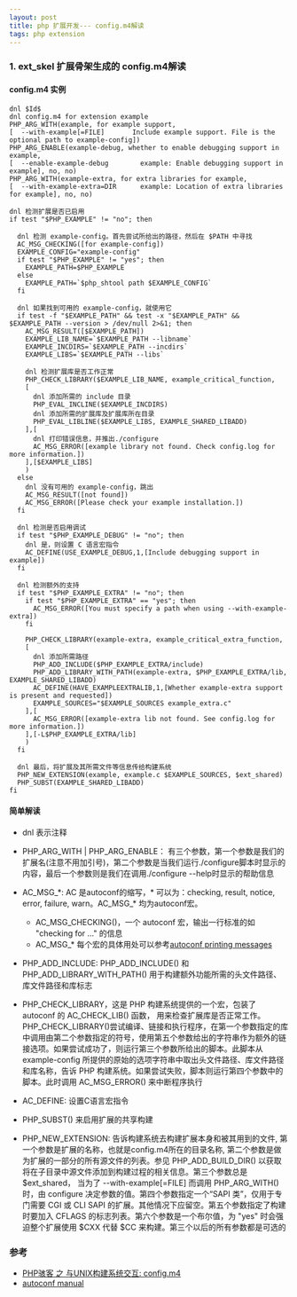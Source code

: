 ```yaml
---
layout: post
title: php 扩展开发--- config.m4解读
tags: php extension
---
```

### 1. ext_skel 扩展骨架生成的 config.m4解读

#### config.m4 实例
```
dnl $Id$
dnl config.m4 for extension example
PHP_ARG_WITH(example, for example support,
[  --with-example[=FILE]       Include example support. File is the optional path to example-config])
PHP_ARG_ENABLE(example-debug, whether to enable debugging support in example,
[  --enable-example-debug        example: Enable debugging support in example], no, no)
PHP_ARG_WITH(example-extra, for extra libraries for example,
[  --with-example-extra=DIR      example: Location of extra libraries for example], no, no)

dnl 检测扩展是否已启用
if test "$PHP_EXAMPLE" != "no"; then
  
  dnl 检测 example-config。首先尝试所给出的路径，然后在 $PATH 中寻找
  AC_MSG_CHECKING([for example-config])
  EXAMPLE_CONFIG="example-config"
  if test "$PHP_EXAMPLE" != "yes"; then
    EXAMPLE_PATH=$PHP_EXAMPLE
  else
    EXAMPLE_PATH=`$php_shtool path $EXAMPLE_CONFIG`
  fi
  
  dnl 如果找到可用的 example-config，就使用它
  if test -f "$EXAMPLE_PATH" && test -x "$EXAMPLE_PATH" && $EXAMPLE_PATH --version > /dev/null 2>&1; then
    AC_MSG_RESULT([$EXAMPLE_PATH])
    EXAMPLE_LIB_NAME=`$EXAMPLE_PATH --libname`
    EXAMPLE_INCDIRS=`$EXAMPLE_PATH --incdirs`
    EXAMPLE_LIBS=`$EXAMPLE_PATH --libs`
    
    dnl 检测扩展库是否工作正常
    PHP_CHECK_LIBRARY($EXAMPLE_LIB_NAME, example_critical_function,
    [
      dnl 添加所需的 include 目录
      PHP_EVAL_INCLINE($EXAMPLE_INCDIRS)
      dnl 添加所需的扩展库及扩展库所在目录
      PHP_EVAL_LIBLINE($EXAMPLE_LIBS, EXAMPLE_SHARED_LIBADD)
    ],[
      dnl 打印错误信息，并推出./configure
      AC_MSG_ERROR([example library not found. Check config.log for more information.])
    ],[$EXAMPLE_LIBS]
    )
  else
    dnl 没有可用的 example-config，跳出
    AC_MSG_RESULT([not found])
    AC_MSG_ERROR([Please check your example installation.])
  fi
  
  dnl 检测是否启用调试
  if test "$PHP_EXAMPLE_DEBUG" != "no"; then
    dnl 是，则设置 C 语言宏指令
    AC_DEFINE(USE_EXAMPLE_DEBUG,1,[Include debugging support in example])
  fi
  
  dnl 检测额外的支持
  if test "$PHP_EXAMPLE_EXTRA" != "no"; then
    if test "$PHP_EXAMPLE_EXTRA" == "yes"; then
      AC_MSG_ERROR([You must specify a path when using --with-example-extra])
    fi
    
    PHP_CHECK_LIBRARY(example-extra, example_critical_extra_function,
    [
      dnl 添加所需路径
      PHP_ADD_INCLUDE($PHP_EXAMPLE_EXTRA/include)
      PHP_ADD_LIBRARY_WITH_PATH(example-extra, $PHP_EXAMPLE_EXTRA/lib, EXAMPLE_SHARED_LIBADD)
      AC_DEFINE(HAVE_EXAMPLEEXTRALIB,1,[Whether example-extra support is present and requested])
      EXAMPLE_SOURCES="$EXAMPLE_SOURCES example_extra.c"
    ],[
      AC_MSG_ERROR([example-extra lib not found. See config.log for more information.])
    ],[-L$PHP_EXAMPLE_EXTRA/lib]
    )
  fi
  
  dnl 最后，将扩展及其所需文件等信息传给构建系统
  PHP_NEW_EXTENSION(example, example.c $EXAMPLE_SOURCES, $ext_shared)
  PHP_SUBST(EXAMPLE_SHARED_LIBADD)
fi
```

#### 简单解读

* dnl 表示注释
* PHP_ARG_WITH | PHP_ARG_ENABLE： 有三个参数，第一个参数是我们的扩展名(注意不用加引号)，第二个参数是当我们运行./configure脚本时显示的内容，最后一个参数则是我们在调用./configure --help时显示的帮助信息
* AC_MSG_\*: AC 是autoconf的缩写，\* 可以为：checking, result, notice, error, failure, warn。AC_MSG_* 均为autoconf宏。
    *  AC_MSG_CHECKING()，一个 autoconf 宏，输出一行标准的如 "checking for ..." 的信息
    * AC_MSG_\* 每个宏的具体用处可以参考[autoconf printing messages](https://www.gnu.org/software/autoconf/manual/autoconf-2.60/autoconf.html)

* PHP_ADD_INCLUDE: PHP_ADD_INCLUDE() 和 PHP_ADD_LIBRARY_WITH_PATH() 用于构建额外功能所需的头文件路径、库文件路径和库标志
* PHP_CHECK_LIBRARY，这是 PHP 构建系统提供的一个宏，包装了 autoconf 的 AC_CHECK_LIB() 函数， 用来检查扩展库是否正常工作。PHP_CHECK_LIBRARY()尝试编译、链接和执行程序，在第一个参数指定的库中调用由第二个参数指定的符号，使用第五个参数给出的字符串作为额外的链接选项。如果尝试成功了，则运行第三个参数所给出的脚本。此脚本从 example-config 所提供的原始的选项字符串中取出头文件路径、库文件路径和库名称，告诉 PHP 构建系统。如果尝试失败，脚本则运行第四个参数中的脚本。此时调用 AC_MSG_ERROR() 来中断程序执行
* AC_DEFINE: 设置C语言宏指令
* PHP_SUBST() 来启用扩展的共享构建
* PHP_NEW_EXTENSION: 告诉构建系统去构建扩展本身和被其用到的文件, 第一个参数是扩展的名称，也就是config.m4所在的目录名称, 第二个参数是做为扩展的一部分的所有源文件的列表。参见 PHP_ADD_BUILD_DIR() 以获取将在子目录中源文件添加到构建过程的相关信息。第三个参数总是 $ext_shared， 当为了 --with-example[=FILE] 而调用 PHP_ARG_WITH()时，由 configure 决定参数的值。第四个参数指定一个“SAPI 类”，仅用于专门需要 CGI 或 CLI SAPI 的扩展。其他情况下应留空。第五个参数指定了构建时要加入 CFLAGS 的标志列表。第六个参数是一个布尔值，为 "yes" 时会强迫整个扩展使用 $CXX 代替 $CC 来构建。第三个以后的所有参数都是可选的

### 参考
* [PHP骇客 之 与UNIX构建系统交互: config.m4](http://php.net/manual/zh/internals2.buildsys.configunix.php)
* [autoconf manual](https://www.gnu.org/software/autoconf/manual/autoconf-2.60/autoconf.html)

